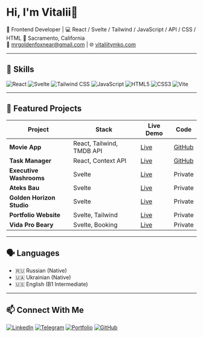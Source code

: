 # Hi, I'm Vitalii👋

🎯 Frontend Developer | 💻 React / Svelte / Tailwind / JavaScript / API / CSS / HTML
📍 Sacramento, California  
📧 [mrgoldenfoxnear@gmail.com](mailto:mrgoldenfoxnear@gmail.com) | 🌐 [vitaliitymko.com](https://vitaliitymko.com/me)

---

## 🧠 Skills

![React](https://img.shields.io/badge/React-20232A?style=flat&logo=react)
![Svelte](https://img.shields.io/badge/Svelte-FF3E00?style=flat&logo=svelte)
![Tailwind CSS](https://img.shields.io/badge/TailwindCSS-06B6D4?style=flat&logo=tailwindcss)
![JavaScript](https://img.shields.io/badge/JavaScript-F7DF1E?style=flat&logo=javascript)
![HTML5](https://img.shields.io/badge/HTML5-E34F26?style=flat&logo=html5)
![CSS3](https://img.shields.io/badge/CSS3-1572B6?style=flat&logo=css3)
![Vite](https://img.shields.io/badge/Vite-646CFF?style=flat&logo=vite)

---

## 📂 Featured Projects

| Project | Stack | Live Demo | Code |
|--------|-------|-----------|------|
| **Movie App** | React, Tailwind, TMDB API | [Live](https://movie-app-reaact.netlify.app/) | [GitHub](https://github.com/MrGoldenFox/movie-app) |
| **Task Manager** | React, Context API | [Live](https://tasks-manag.netlify.app/) | [GitHub](https://github.com/MrGoldenFox/taskmanager) |
| **Executive Washrooms** | Svelte | [Live](https://executive-washrooms.com/) | Private |
| **Ateks Bau** | Svelte | [Live](https://ateksbau.de) | Private |
| **Golden Horizon Studio** | Svelte | [Live](https://www.goldenhorizon.studio) | Private |
| **Portfolio Website** | Svelte, Tailwind | [Live](https://vitaliitymko.com/me) | Private |
| **Vida Pro Beary** | Svelte, Booking | [Live](https://vidaprobeauty.com/) | Private |

---

## 🗣 Languages

- 🇷🇺 Russian (Native)  
- 🇺🇦 Ukrainian (Native)  
- 🇺🇸 English (B1 Intermediate)

---

## 📫 Connect With Me

[![LinkedIn](https://img.shields.io/badge/LinkedIn-0077B5?style=flat&logo=linkedin)](https://www.linkedin.com/in/vitalii-tymko-a554081b8/)
[![Telegram](https://img.shields.io/badge/Telegram-2CA5E0?style=flat&logo=telegram)](https://t.me/Tymkoo)
[![Portfolio](https://img.shields.io/badge/Website-vitaliitymko.com-black?style=flat&logo=firefox-browser)](https://vitaliitymko.com)
[![GitHub](https://img.shields.io/badge/GitHub-181717?style=flat&logo=github)](https://github.com/MrGoldenFox)
